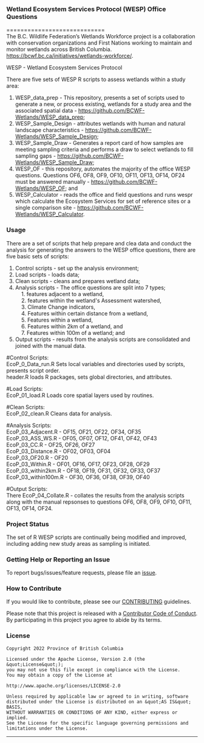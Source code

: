 ### Wetland Ecosystem Services Protocol (WESP) Office Questions
<!-- 
Add a project state badge

See <https://github.com/BCDevExchange/Our-Project-Docs/blob/master/discussion/projectstates.md> 
If you have bcgovr installed and you use RStudio, click the 'Insert BCDevex Badge' Addin.
-->

============================  
The B.C. Wildlife Federation’s Wetlands Workforce project is a collaboration with conservation organizations and First Nations working to maintain and monitor wetlands across British Columbia.   
https://bcwf.bc.ca/initiatives/wetlands-workforce/.  

WESP - Wetland Ecosystem Services Protocol   

There are five sets of WESP R scripts to assess wetlands within a study area:  
1) WESP_data_prep - This repository, presents a set of scripts used to generate a new, or process existing, wetlands for a study area and the associated spatial data - https://github.com/BCWF-Wetlands/WESP_data_prep;  
2) WESP_Sample_Design - attributes wetlands with  human and natural landscape characteristics - https://github.com/BCWF-Wetlands/WESP_Sample_Design;   
3) WESP_Sample_Draw - Generates a report card of how samples are meeting sampling criteria and performs a draw to select wetlands to fill sampling gaps - https://github.com/BCWF-Wetlands/WESP_Sample_Draw;  
4) WESP_OF - this repository, automates the majority of the office WESP questions. Questions OF6, OF8, OF9, OF10, OF11, OF13, OF14, OF24 must be answered manually - https://github.com/BCWF-Wetlands/WESP_OF; and  
5) WESP_Calculator - reads the office and field questions and runs wespr which calculate the Ecosystem Services for set of reference sites or a single comparison site - https://github.com/BCWF-Wetlands/WESP_Calculator.  

### Usage

There are a set of scripts that help prepare and clea data and conduct the analysis for generating the answers to the WESP office questions, there are five basic sets of scripts:    
1. Control scripts - set up the analysis environment;  
2. Load scripts - loads data;    
3. Clean scripts - cleans and prepares wetland data;    
4. Analysis scripts - The office questions are split into 7 types;   
&nbsp;&nbsp;&nbsp;&nbsp;1. features adjacent to a wetland,  
&nbsp;&nbsp;&nbsp;&nbsp;2. features within the wetland's Assessment watershed,  
&nbsp;&nbsp;&nbsp;&nbsp;3. Climate Change indicators,  
&nbsp;&nbsp;&nbsp;&nbsp;4. Features within certain distance from a wetland,  
&nbsp;&nbsp;&nbsp;&nbsp;5. Features within a wetland,  
&nbsp;&nbsp;&nbsp;&nbsp;6. Features within 2km of a wetland, and  
&nbsp;&nbsp;&nbsp;&nbsp;7. Features within 100m of a wetland; and   
5. Output scripts - results from the analysis scripts are consolidated and joined with the manual data.
  
#Control Scripts:   
EcoP_0_Data_run.R	Sets local variables and directories used by scripts, presents script order.  
header.R	loads R packages, sets global directories, and attributes.

#Load Scripts:   
EcoP_01_load.R	Loads core spatial layers used by routines.  

#Clean Scripts:   
EcoP_02_clean.R	Cleans data for analysis. 

#Analysis Scripts:   
EcoP_03_Adjacent.R - OF15, OF21, OF22, OF34, OF35  
EcoP_03_ASS_WS.R - OF05, OF07, OF12, OF41, OF42, OF43  
EcoP_03_CC.R - OF25, OF26, OF27  
EcoP_03_Distance.R - OF02, OF03, OF04  
EcoP_03_OF20.R - OF20  
EcoP_03_Within.R - OF01, OF16, OF17, OF23, OF28, OF29  
EcoP_03_within2km.R - OF18, OF19, OF31, OF32, OF33, OF37  
EcoP_03_within100m.R - OF30, OF36, OF38, OF39, OF40  

#Output Scripts:   
There EcoP_04_Collate.R	- collates the results from the analysis scripts along with the manual repsonses to questions OF6, OF8, OF9, OF10, OF11, OF13, OF14, OF24.  

### Project Status

The set of R WESP scripts are continually being modified and improved, including adding new study areas as sampling is initiated.

### Getting Help or Reporting an Issue

To report bugs/issues/feature requests, please file an [issue](https://github.com/BCWF-Wetlands/WESP_data_prep/issues/).

### How to Contribute

If you would like to contribute, please see our [CONTRIBUTING](CONTRIBUTING.md) guidelines.

Please note that this project is released with a [Contributor Code of Conduct](CODE_OF_CONDUCT.md). By participating in this project you agree to abide by its terms.

### License

```
Copyright 2022 Province of British Columbia

Licensed under the Apache License, Version 2.0 (the &quot;License&quot;);
you may not use this file except in compliance with the License.
You may obtain a copy of the License at

http://www.apache.org/licenses/LICENSE-2.0

Unless required by applicable law or agreed to in writing, software distributed under the License is distributed on an &quot;AS IS&quot; BASIS,
WITHOUT WARRANTIES OR CONDITIONS OF ANY KIND, either express or implied.
See the License for the specific language governing permissions and limitations under the License.
```
---
